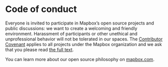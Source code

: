 # Code of conduct

Everyone is invited to participate in Mapbox’s open source projects and public discussions: we want to create a welcoming and friendly environment. Harassment of participants or other unethical and unprofessional behavior will not be tolerated in our spaces. The [Contributor Covenant](https://contributor-covenant.org) applies to all projects under the Mapbox organization and we ask that you please read [the full text](https://www.contributor-covenant.org/version/2/0/code_of_conduct.html).

You can learn more about our open source philosophy on [mapbox.com](https://www.mapbox.com/about/open/).
